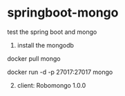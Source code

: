 # springboot-mongo
test the spring boot and mongo

1. install the mongodb

docker pull mongo

docker run -d -p 27017:27017 mongo

2. client:
Robomongo 1.0.0
